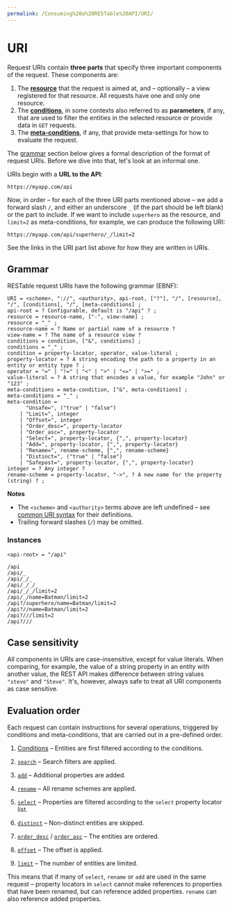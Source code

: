 ```yaml
---
permalink: /Consuming%20a%20RESTable%20API/URI/
---
```


# URI

Request URIs contain **three parts** that specify three important components of the request. These components are:

1. The **[resource](Resource)** that the request is aimed at, and – optionally – a view registered for that resource. All requests have one and only one resource.
2. The **[conditions](Conditions)**, in some contexts also referred to as **parameters**, if any, that are used to filter the entities in the selected resource or provide data in `GET` requests.
3. The **[meta-conditions](Meta-conditions)**, if any, that provide meta-settings for how to evaluate the request.

The [grammar](#grammar) section below gives a formal description of the format of request URIs. Before we dive into that, let's look at an informal one.

URIs begin with a **URL to the API**:

```
https://myapp.com/api
```

Now, in order – for each of the three URI parts mentioned above – we add a forward slash `/`, and either an underscore `_` (if the part should be left blank) or the part to include. If we want to include `superhero` as the resource, and `limit=2` as meta-conditions, for example, we can produce the following URI:

```
https://myapp.com/api/superhero/_/limit=2
```

See the links in the URI part list above for how they are written in URIs.

## Grammar

RESTable request URIs have the following grammar (EBNF):

```
URI = <scheme>, "://", <authority>, api-root, ["?"], "/", [resource], "/", [conditions], "/", [meta-conditions] ;
api-root = ? Configurable, default is "/api" ? ;
resource = resource-name, ["-", view-name] ;
resource = "_" ;
resource-name = ? Name or partial name of a resource ?
view-name = ? The name of a resource view ?
conditions = condition, ["&", conditions] ;
conditions = "_" ;
condition = property-locator, operator, value-literal ;
property-locator = ? A string encoding the path to a property in an entity or entity type ? ;
operator = "=" | "!=" | "<" | ">" | "<=" | ">=" ;
value-literal = ? A string that encodes a value, for example "John" or "123" ;
meta-conditions = meta-condition, ["&", meta-conditions] ;
meta-conditions = "_" ;
meta-condition =
      "Unsafe=", ("true" | "false")
    | "Limit=", integer
    | "Offset=", integer
    | "Order_desc=", property-locator
    | "Order_asc=", property-locator
    | "Select=", property-locator, {",", property-locator}
    | "Add=", property-locator, {",", property-locator}
    | "Rename=", rename-scheme, {",", rename-scheme}
    | "Distinct=", ("true" | "false")
    | "Safepost=", property-locator, {",", property-locator}
integer = ? Any integer ?
rename-scheme = property-locator, "->", ? A new name for the property (string) ? ;
```

**Notes**

- The `<scheme>` and `<authority>` terms above are left undefined – see [common URI syntax](https://en.wikipedia.org/wiki/Uniform_Resource_Identifier#Syntax) for their definitions.
- Trailing forward slashes (`/`) may be omitted.

### Instances

```
<api-root> = "/api"
```

```
/api
/api/_
/api/_/_
/api/_/_/_
/api/_/_/limit=2
/api/_/name=Batman/limit=2
/api?/superhero/name=Batman/limit=2
/api?//name=Batman/limit=2
/api?///limit=2
/api?///
```

## Case sensitivity

All components in URIs are case-insensitive, except for value literals. When comparing, for example, the value of a string property in an entity with another value, the REST API makes difference between string values `"steve"` and `"Steve"`. It's, however, always safe to treat all URI components as case sensitive.

## Evaluation order

Each request can contain instructions for several operations, triggered by conditions and meta-conditions, that are carried out in a pre-defined order.

1. [Conditions](Conditions) – Entities are first filtered according to the conditions.

2. [`search`](Meta-conditions#search) – Search filters are applied.

3. [`add`](Meta-conditions#add) – Additional properties are added.

4. [`rename`](Meta-conditions#rename) – All rename schemes are applied.

5. [`select`](Meta-conditions#select) – Properties are filtered according to the `select` property locator list.

6. [`distinct`](Meta-conditions#distinct) – Non-distinct entities are skipped.

7. [`order_desc`](Meta-conditions#order_desc) / [`order_asc`](Meta-conditions#order_asc) – The entities are ordered.

8. [`offset`](Meta-conditions#offset) – The offset is applied.

9. [`limit`](Meta-conditions#limit) – The number of entities are limited.

This means that if many of `select`, `rename` or `add` are used in the same request – property locators in `select` cannot make references to properties that have been renamed, but can reference added properties. `rename` can also reference added properties.
